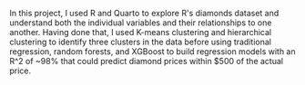 In this project, I used R and Quarto to explore R's diamonds dataset and understand both the individual variables and their relationships to one another. Having done that, I used K-means clustering and hierarchical clustering to identify three clusters in the data before using traditional regression, random forests, and XGBoost to build regression models with an R^2 of ~98% that could predict diamond prices within $500 of the actual price.
